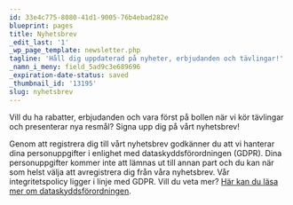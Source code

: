 ```yaml
---
id: 33e4c775-8080-41d1-9005-76b4ebad282e
blueprint: pages
title: Nyhetsbrev
_edit_last: '1'
_wp_page_template: newsletter.php
tagline: 'Håll dig uppdaterad på nyheter, erbjudanden och tävlingar!'
_namn_i_meny: field_5ad9c3e689696
_expiration-date-status: saved
_thumbnail_id: '13195'
slug: nyhetsbrev
---
```

Vill du ha rabatter, erbjudanden och vara först på bollen när vi kör tävlingar och presenterar nya resmål? Signa upp dig på vårt nyhetsbrev!

Genom att registrera dig till vårt nyhetsbrev godkänner du att vi hanterar dina personuppgifter i enlighet med dataskyddsförordningen (GDPR). Dina personuppgifter kommer inte att lämnas ut till annan part och du kan när som helst välja att avregistrera dig från våra nyhetsbrev. Vår integritetspolicy ligger i linje med GDPR. Vill du veta mer? <a href="https://www.datainspektionen.se/dataskyddsreformen/">Här kan du läsa mer om dataskyddsförordningen</a>.